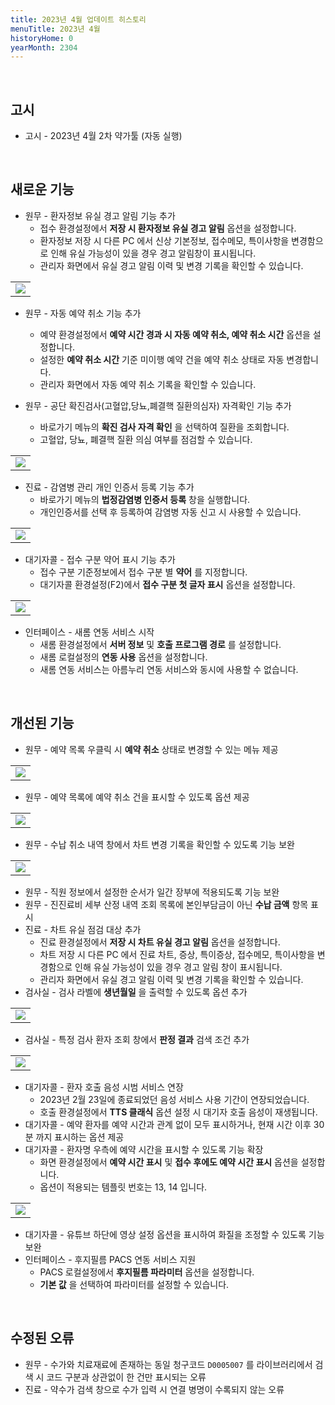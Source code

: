 ```yaml
---
title: 2023년 4월 업데이트 히스토리
menuTitle: 2023년 4월
historyHome: 0
yearMonth: 2304
---
```


<br>

## 고시

- 고시 - 2023년 4월 2차 약가툴 (자동 실행)

<br>

## 새로운 기능

- 원무 - 환자정보 유실 경고 알림 기능 추가
    - 접수 환경설정에서 **저장 시 환자정보 유실 경고 알림** 옵션을 설정합니다.
    - 환자정보 저장 시 다른 PC 에서 신상 기본정보, 접수메모, 특이사항을 변경함으로 인해 유실 가능성이 있을 경우 경고 알림창이 표시됩니다.
    - 관리자 화면에서 유실 경고 알림 이력 및 변경 기록을 확인할 수 있습니다.

<table class="imgBox">
    <td class="imgBox">
        <a href="/images{{page.url}}/1.png" target="_blank">
            <img class="minCenter" src="/images{{page.url}}/1.png">
        </a>
    </td>
</table>

- 원무 - 자동 예약 취소 기능 추가
    - 예약 환경설정에서 **예약 시간 경과 시 자동 예약 취소, 예약 취소 시간** 옵션을 설정합니다.
    - 설정한 **예약 취소 시간** 기준 미이행 예약 건을 예약 취소 상태로 자동 변경합니다.
    - 관리자 화면에서 자동 예약 취소 기록을 확인할 수 있습니다.

- 원무 - 공단 확진검사(고혈압,당뇨,폐결핵 질환의심자) 자격확인 기능 추가
    - 바로가기 메뉴의 **확진 검사 자격 확인** 을 선택하여 질환을 조회합니다.
    - 고혈압, 당뇨, 폐결핵 질환 의심 여부를 점검할 수 있습니다.

<table class="imgBox">
    <td class="imgBox">
        <a href="/images{{page.url}}/2.png" target="_blank">
            <img class="minCenter" src="/images{{page.url}}/2.png">
        </a>
    </td>
</table>

- 진료 - 감염병 관리 개인 인증서 등록 기능 추가
    - 바로가기 메뉴의 **법정감염병 인증서 등록** 창을 실행합니다.
    - 개인인증서를 선택 후 등록하여 감염병 자동 신고 시 사용할 수 있습니다.

<table class="imgBox">
    <td class="imgBox">
        <a href="/images{{page.url}}/3.png" target="_blank">
            <img class="minCenter" src="/images{{page.url}}/3.png">
        </a>
    </td>
</table>

- 대기자콜 - 접수 구분 약어 표시 기능 추가
    - 접수 구분 기준정보에서 접수 구분 별 **약어** 를 지정합니다.
    - 대기자콜 환경설정(F2)에서 **접수 구분 첫 글자 표시** 옵션을 설정합니다.

<table class="imgBox">
    <td class="imgBox">
        <a href="/images{{page.url}}/4.png" target="_blank">
            <img class="minCenter" src="/images{{page.url}}/4.png">
        </a>
    </td>
</table>

- 인터페이스 - 새롬 연동 서비스 시작
    - 새롬 환경설정에서 **서버 정보** 및 **호출 프로그램 경로** 를 설정합니다.
    - 새롬 로컬설정의 **연동 사용** 옵션을 설정합니다.
    - 새롬 연동 서비스는 아름누리 연동 서비스와 동시에 사용할 수 없습니다.

<br>

## 개선된 기능

- 원무 - 예약 목록 우클릭 시 **예약 취소** 상태로 변경할 수 있는 메뉴 제공

<table class="imgBox">
    <td class="imgBox">
        <a href="/images{{page.url}}/5.png" target="_blank">
            <img class="minCenter" src="/images{{page.url}}/5.png">
        </a>
    </td>
</table>

- 원무 - 예약 목록에 예약 취소 건을 표시할 수 있도록 옵션 제공

<table class="imgBox">
    <td class="imgBox">
        <a href="/images{{page.url}}/6.png" target="_blank">
            <img class="minCenterSmall" src="/images{{page.url}}/6.png">
        </a>
    </td>
</table>

- 원무 - 수납 취소 내역 창에서 차트 변경 기록을 확인할 수 있도록 기능 보완

<table class="imgBox">
    <td class="imgBox">
        <a href="/images{{page.url}}/7.png" target="_blank">
            <img class="minCenter" src="/images{{page.url}}/7.png">
        </a>
    </td>
</table>

- 원무 - 직원 정보에서 설정한 순서가 일간 장부에 적용되도록 기능 보완
- 원무 - 진진료비 세부 산정 내역 조회 목록에 본인부담금이 아닌 **수납 금액** 항목 표시
- 진료 - 차트 유실 점검 대상 추가
    - 진료 환경설정에서 **저장 시 차트 유실 경고 알림** 옵션을 설정합니다.
    - 차트 저장 시 다른 PC 에서 진료 차트, 증상, 특이증상, 접수메모, 특이사항을 변경함으로 인해 유실 가능성이 있을 경우 경고 알림 창이 표시됩니다.
    - 관리자 화면에서 유실 경고 알림 이력 및 변경 기록을 확인할 수 있습니다.
- 검사실 - 검사 라벨에 **생년월일** 을 출력할 수 있도록 옵션 추가

<table class="imgBox">
    <td class="imgBox">
        <a href="/images{{page.url}}/8.png" target="_blank">
            <img class="minCenterSmall" src="/images{{page.url}}/8.png">
        </a>
    </td>
</table>

- 검사실 - 특정 검사 환자 조회 창에서 **판정 결과** 검색 조건 추가

<table class="imgBox">
    <td class="imgBox">
        <a href="/images{{page.url}}/9.png" target="_blank">
            <img class="minCenter" src="/images{{page.url}}/9.png">
        </a>
    </td>
</table>

- 대기자콜 - 환자 호출 음성 시범 서비스 연장
    - 2023년 2월 23일에 종료되었던 음성 서비스 사용 기간이 연장되었습니다.
    - 호출 환경설정에서 **TTS 클래식** 옵션 설정 시 대기자 호출 음성이 재생됩니다.
- 대기자콜 - 예약 환자를 예약 시간과 관계 없이 모두 표시하거나, 현재 시간 이후 30분 까지 표시하는 옵션 제공
- 대기자콜 - 환자명 우측에 예약 시간을 표시할 수 있도록 기능 확장  
    - 화면 환경설정에서 **예약 시간 표시** 및 **접수 후에도 예약 시간 표시** 옵션을 설정합니다.
    - 옵션이 적용되는 템플릿 번호는 13, 14 입니다.

<table class="imgBox">
    <td class="imgBox">
        <a href="/images{{page.url}}/10.png" target="_blank">
            <img class="minCenter" src="/images{{page.url}}/10.png">
        </a>
    </td>
</table>

- 대기자콜 - 유튜브 하단에 영상 설정 옵션을 표시하여 화질을 조정할 수 있도록 기능 보완
- 인터페이스 - 후지필름 PACS 연동 서비스 지원
    - PACS 로컬설정에서 **후지필름 파라미터** 옵션을 설정합니다.
    - **기본 값** 을 선택하여 파라미터를 설정할 수 있습니다.

<br>

## 수정된 오류

- 원무 - 수가와 치료재료에 존재하는 동일 청구코드 `D0005007` 를 라이브러리에서 검색 시 코드 구분과 상관없이 한 건만 표시되는 오류
- 진료 - 약수가 검색 창으로 수가 입력 시 연결 병명이 수록되지 않는 오류
